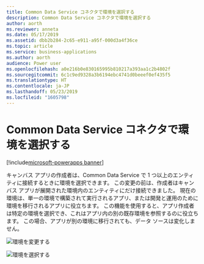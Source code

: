 ```yaml
---
title: Common Data Service コネクタで環境を選択する
description: Common Data Service コネクタで環境を選択する
author: aorth
ms.reviewer: anneta
ms.date: 05/17/2019
ms.assetid: dbb2b284-2c65-e911-a95f-000d3a4f36ce
ms.topic: article
ms.service: business-applications
ms.author: aorth
audience: Power user
ms.openlocfilehash: a0e216b0e830165995b810217a393aa1c2b4802f
ms.sourcegitcommit: 6c1c9ed9328a3b6194ebc4741d0beeef0ef435f5
ms.translationtype: HT
ms.contentlocale: ja-JP
ms.lasthandoff: 05/23/2019
ms.locfileid: "1605798"
---
```

# <a name="select-an-environment-with-the-common-data-service-connector"></a>Common Data Service コネクタで環境を選択する

[!include[microsoft-powerapps banner](../includes/microsoft-powerapps.md)]

キャンバス アプリの作成者は、Common Data Service で 1 つ以上のエンティティに接続するときに環境を選択できます。 この変更の前は、作成者はキャンバス アプリが展開された環境内のエンティティにだけ接続できました。 現在の環境は、単一の環境で構築されて実行されるアプリ、または開発と運用のために環境を移行されるアプリに役立ちます。 この機能を使用すると、アプリ作成者は特定の環境を選択でき、これはアプリ内の別の既存環境を参照するのに役立ちます。 この場合、アプリが別の環境に移行されても、データ ソースは変化しません。

![環境を変更する](media/cds-change-environment.png "環境を変更する")

![環境を選択する](media/cds-select-environment.png "環境を選択する")
